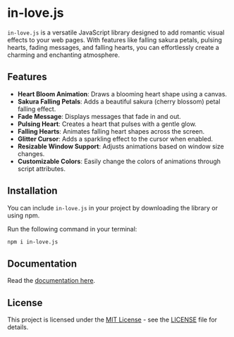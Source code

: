 # in-love.js

`in-love.js` is a versatile JavaScript library designed to add romantic visual effects to your web pages. With features like falling sakura petals, pulsing hearts, fading messages, and falling hearts, you can effortlessly create a charming and enchanting atmosphere.

## Features

- **Heart Bloom Animation**: Draws a blooming heart shape using a canvas.
- **Sakura Falling Petals**: Adds a beautiful sakura (cherry blossom) petal falling effect.
- **Fade Message**: Displays messages that fade in and out.
- **Pulsing Heart**: Creates a heart that pulses with a gentle glow.
- **Falling Hearts**: Animates falling heart shapes across the screen.
- **Glitter Cursor**: Adds a sparkling effect to the cursor when enabled.
- **Resizable Window Support**: Adjusts animations based on window size changes.
- **Customizable Colors**: Easily change the colors of animations through script attributes.

## Installation

You can include `in-love.js` in your project by downloading the library or using npm.

Run the following command in your terminal:

```bash
npm i in-love.js
```

## Documentation

Read the [documentation here](https://abinesh-mathivanan.github.io/inlove-docs.io/#/).

## License
This project is licensed under the [MIT License](https://opensource.org/licenses/MIT) - see the [LICENSE](LICENSE) file for details.
